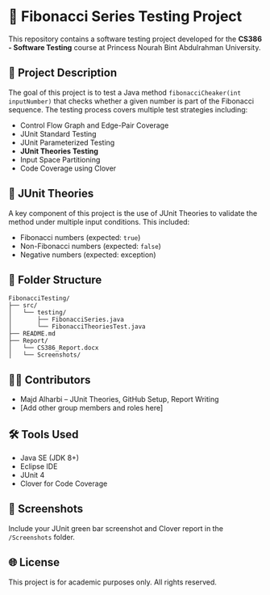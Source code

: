 
# 🧪 Fibonacci Series Testing Project

This repository contains a software testing project developed for the **CS386 - Software Testing** course at Princess Nourah Bint Abdulrahman University.

## 📘 Project Description

The goal of this project is to test a Java method `fibonacciCheaker(int inputNumber)` that checks whether a given number is part of the Fibonacci sequence. The testing process covers multiple test strategies including:

- Control Flow Graph and Edge-Pair Coverage
- JUnit Standard Testing
- JUnit Parameterized Testing
- **JUnit Theories Testing**
- Input Space Partitioning
- Code Coverage using Clover

## 🧠 JUnit Theories

A key component of this project is the use of JUnit Theories to validate the method under multiple input conditions. This included:
- Fibonacci numbers (expected: `true`)
- Non-Fibonacci numbers (expected: `false`)
- Negative numbers (expected: exception)

## 📂 Folder Structure

```
FibonacciTesting/
├── src/
│   └── testing/
│       ├── FibonacciSeries.java
│       └── FibonacciTheoriesTest.java
├── README.md
├── Report/
│   └── CS386_Report.docx
│   └── Screenshots/
```

## 👩‍💻 Contributors

- Majd Alharbi – JUnit Theories, GitHub Setup, Report Writing
- [Add other group members and roles here]

## 🛠️ Tools Used

- Java SE (JDK 8+)
- Eclipse IDE
- JUnit 4
- Clover for Code Coverage

## 📸 Screenshots

Include your JUnit green bar screenshot and Clover report in the `/Screenshots` folder.

## 🌐 License

This project is for academic purposes only. All rights reserved.
